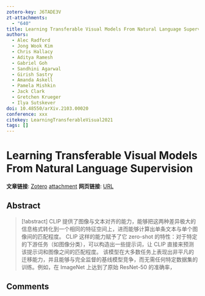 ```yaml
---
zotero-key: J6TADE3V
zt-attachments:
  - "640"
title: Learning Transferable Visual Models From Natural Language Supervision
authors:
  - Alec Radford
  - Jong Wook Kim
  - Chris Hallacy
  - Aditya Ramesh
  - Gabriel Goh
  - Sandhini Agarwal
  - Girish Sastry
  - Amanda Askell
  - Pamela Mishkin
  - Jack Clark
  - Gretchen Krueger
  - Ilya Sutskever
doi: 10.48550/arXiv.2103.00020
conference: xxx
citekey: LearningTransferableVisual2021
tags: []
---
```

# Learning Transferable Visual Models From Natural Language Supervision

**文章链接**: [Zotero](zotero://select/library/items/J6TADE3V) [attachment](<file:///home/ilot/Documents/Zotero/storage/YCV3WJGW/Radford%20%E7%AD%89%20-%202021%20-%20Learning%20Transferable%20Visual%20Models%20From%20Natural%20Language%20Supervision.pdf>)
**网页链接**: [URL](http://arxiv.org/abs/2103.00020)
## Abstract

>[!abstract]
> CLIP 提供了图像与文本对齐的能力，能够把这两种差异极大的信息格式转化到一个相同的特征空间上，进而能够计算出单条文本与单个图像间的匹配程度。
> CLIP 这样的能力赋予了它 zero-shot 的特性：对于特定的下游任务（如图像分类），可以构造出一些提示词，让 CLIP 直接来预测该提示词和图像之间的匹配程度。
> 该模型在大多数任务上表现出非平凡的迁移能力，并且能够与完全监督的基线模型竞争，而无需任何特定数据集的训练。例如，在 ImageNet 上达到了原始 ResNet-50 的准确率，



## Comments

